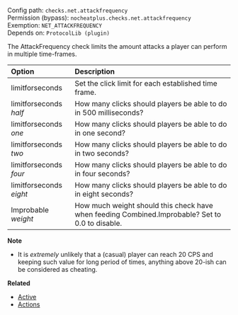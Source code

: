 Config path: `checks.net.attackfrequency`  
Permission (bypass): `nocheatplus.checks.net.attackfrequency`  
Exemption: `NET_ATTACKFREQUENCY`  
Depends on: `ProtocolLib (plugin)`  

The AttackFrequency check limits the amount attacks a player can perform in multiple time-frames.

| Option              | Description |
| :------------------ | :---------- |
| limitforseconds     | Set the click limit for each established time frame.|
| limitforseconds _half_| How many clicks should players be able to do in 500 milliseconds?|
| limitforseconds _one_| How many clicks should players be able to do in one second?|
| limitforseconds _two_| How many clicks should players be able to do in two seconds?|
| limitforseconds _four_| How many clicks should players be able to do in four seconds?|
| limitforseconds _eight_| How many clicks should players be able to do in eight seconds?|
| Improbable _weight_ | How much weight should this check have when feeding Combined.Improbable? Set to 0.0 to disable.|

**Note**
* It is *extremely* unlikely that a (casual) player can reach 20 CPS and keeping such value for long period of times, anything above 20-ish can be considered as cheating. 

**Related**  
* [Active](https://github.com/Updated-NoCheatPlus/Docs/blob/master/Settings/General.md#active)
* [Actions](https://github.com/Updated-NoCheatPlus/Docs/blob/master/Settings/General.md#actions)
